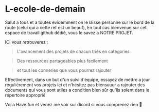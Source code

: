 # L-ecole-de-demain

Salut a tous et a toutes evidemment on le laisse personne sur le bord de la route (celui qui a cette ref est un beauf),
En tout cas bienvenue sur cet espace de travail github dédié, vous le savez a NOTRE PROJET. 

ICI vous retrouverez : 

>L'avancement des projets de chacun triés en catégories 

>Des ressources partageables plus facilement 

>et tout les conneries que vous pourrez rajouter

Effectivement, dans un but d'un suivi d'équipe, essayez de mettre a jour régulièrement vos projets ici et n'hésitez pas biensuuur a rajouter des documents qui vous sont utiles a condition bien sûr qu'ils soient dans le répertoire approprié

Voila 
Have fun et venez me voir sur dicord si vous comprenez rien 🚴

